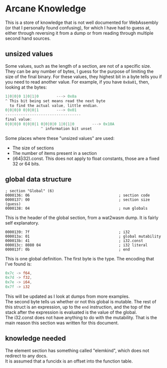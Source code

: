 # Arcane Knowledge
This is a store of knowledge that is not well documented for WebAssembly (or that I personally found confusing), for which I have had to guess at, either through reversing it from a dump or from reading through multiple second hand sources.  

## unsized values
Some values, such as the length of a section, are not of a specific size. They can be any number of bytes, I guess for the purpose of limiting the size of the final binary. For these values, they highest bit in a byte tells you if you need to read another value. For example, if you have `0x8a01`, then, looking at the bytes:  
```c
1|0|0|0 1|0|1|0        ---> 0x8a
^ This bit being set means read the next byte
  to find the actual value, little endian.
0|0|0|0 0|0|0|1        ---> 0x01
----------------------------------
final value:
0|0|0|0 0|0|0|1 0|0|0|0 1|0|1|0        ---> 0x10A
                ^ information bit unset
``` 

Some places where these "unsized values" are used:
- The size of sections
- The number of items present in a section
- (i64|i32).const. This does not apply to float constants, those are a fixed 32 or 64 bits.

## global data structure
```
; section "Global" (6)
0000136: 06                                        ; section code
0000137: 00                                        ; section size (guess)
0000138: 04                                        ; num globals
```
This is the header of the global section, from a wat2wasm dump. It is fairly self explanatory.
```
0000139: 7f                                        ; i32
000013a: 01                                        ; global mutability
000013b: 41                                        ; i32.const
000013c: 8080 04                                   ; i32 literal
000013f: 0b                                        ; end
```
This is one global definition. The first byte is the type. The encoding that I've found is:  
```rust
0x7c -> f64,
0x7d -> f32,
0x7e -> i64,
0x7f -> i32
```
This will be updated as I look at dumps from more examples.  
The second byte tells us whether or not this global is mutable. The rest of this struct is an expression, up to the `end` instruction, and the top of the stack after the expression is evaluated is the value of the global.  
The i32.const does not have anything to do with the mutability. That is the main reason this section was written for this document. 

## knowledge needed
The element section has something called "elemkind", which does not redirect to any docs.  
It is assumed that a funcidx is an offset into the function table.
